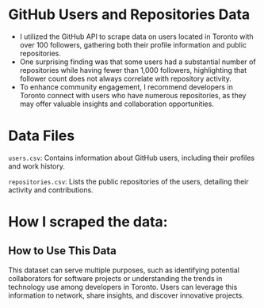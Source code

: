 # GitHub Users and Repositories Data

- I utilized the GitHub API to scrape data on users located in Toronto with over 100 followers, gathering both their profile information and public repositories.
- One surprising finding was that some users had a substantial number of repositories while having fewer than 1,000 followers, highlighting that follower count does not always correlate with repository activity.
- To enhance community engagement, I recommend developers in Toronto connect with users who have numerous repositories, as they may offer valuable insights and collaboration opportunities.

# Data Files
`users.csv`: Contains information about GitHub users, including their profiles and work history.

`repositories.csv`: Lists the public repositories of the users, detailing their activity and contributions.

# How I scraped the data:


## How to Use This Data

This dataset can serve multiple purposes, such as identifying potential collaborators for software projects or understanding the trends in technology use among developers in Toronto. Users can leverage this information to network, share insights, and discover innovative projects.
